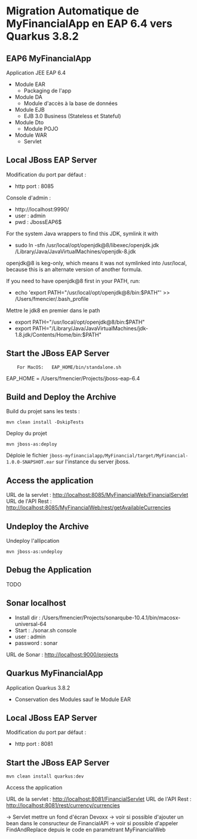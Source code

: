 # Migration Automatique de MyFinancialApp en EAP 6.4 vers Quarkus 3.8.2

## EAP6 MyFinancialApp

Application JEE EAP 6.4
- Module EAR
  - Packaging de l'app
- Module DA
  - Module d'accès à la base de données
- Module EJB
  - EJB 3.0 Business (Stateless et Stateful)
- Module Dto
  - Module POJO
- Module WAR
  - Servlet

Local JBoss EAP Server
-------------------------

Modification du port par défaut :
- http port : 8085

Console d'admin :
- http://localhost:9990/
- user : admin
- pwd : JbossEAP6$

For the system Java wrappers to find this JDK, symlink it with
- sudo ln -sfn /usr/local/opt/openjdk@8/libexec/openjdk.jdk /Library/Java/JavaVirtualMachines/openjdk-8.jdk

openjdk@8 is keg-only, which means it was not symlinked into /usr/local,
because this is an alternate version of another formula.

If you need to have openjdk@8 first in your PATH, run:
- echo 'export PATH="/usr/local/opt/openjdk@8/bin:$PATH"' >> /Users/fmencier/.bash_profile

Mettre le jdk8 en premier dans le path
- export PATH="/usr/local/opt/openjdk@8/bin:$PATH"
- export PATH="/Library/Java/JavaVirtualMachines/jdk-1.8.jdk/Contents/Home/bin:$PATH"

Start the JBoss EAP Server
-------------------------

        For MacOS:   EAP_HOME/bin/standalone.sh

EAP_HOME = /Users/fmencier/Projects/jboss-eap-6.4
 
Build and Deploy the Archive
---------------------------

Build du projet sans les tests :

`mvn clean install -DskipTests`

Deploy du projet

`mvn jboss-as:deploy`

Déploie le fichier  `jboss-myfinancialapp/MyFinancial/target/MyFinancial-1.0.0-SNAPSHOT.ear` sur l'instance du server jboss.


Access the application 
---------------------

URL de la servlet : <http://localhost:8085/MyFinancialWeb/FinancialServlet>
URL de l'API Rest : <http://localhost:8085/MyFinancialWeb/rest/getAvailableCurrencies>


Undeploy the Archive
--------------------

Undeploy l'allipcation

`mvn jboss-as:undeploy`

Debug the Application
------------------------------------

TODO

Sonar localhost
------------------------------------
- Install dir : /Users/fmencier/Projects/sonarqube-10.4.1/bin/macosx-universal-64
- Start : ./sonar.sh console
- user : admin
- password : sonar

URL de Sonar : <http://localhost:9000/projects>


## Quarkus MyFinancialApp

Application Quarkus 3.8.2
- Conservation des Modules sauf le Module EAR


Local JBoss EAP Server
-------------------------

Modification du port par défaut :
- http port : 8081

Start the JBoss EAP Server
-------------------------

`mvn clean install quarkus:dev`

Access the application

URL de la servlet : <http://localhost:8081/FinancialServlet>
URL de l'API Rest : <http://localhost:8081/rest/currency/currencies>


-> Servlet mettre un fond d'écran Devoxx
-> voir si possible d'ajouter un bean dans le consructeur de FinancialAPI
-> voir si possible d'appeler FindAndReplace depuis le code en paramétrant MyFinancialWeb

